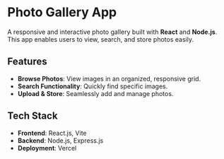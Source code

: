 # Photo Gallery App

A responsive and interactive photo gallery built with **React** and **Node.js**. This app enables users to view, search, and store photos easily.

## Features
- **Browse Photos**: View images in an organized, responsive grid.
- **Search Functionality**: Quickly find specific images.
- **Upload & Store**: Seamlessly add and manage photos.

## Tech Stack
- **Frontend**: React.js, Vite
- **Backend**: Node.js, Express.js
- **Deployment**: Vercel


